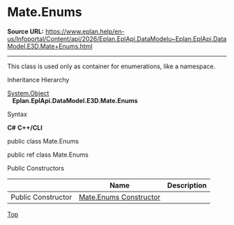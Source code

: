 # Mate.Enums

**Source URL:** https://www.eplan.help/en-us/Infoportal/Content/api/2026/Eplan.EplApi.DataModelu~Eplan.EplApi.DataModel.E3D.Mate+Enums.html

---

This class is used only as container for enumerations, like a namespace.

Inheritance Hierarchy

[System.Object](#)  
   **Eplan.EplApi.DataModel.E3D.Mate.Enums**

Syntax

**C#**
**C++/CLI**


public class Mate.Enums

public ref class Mate.Enums

Public Constructors

|  | Name | Description |
| --- | --- | --- |
| Public Constructor | [Mate.Enums Constructor](Eplan.EplApi.DataModelu~Eplan.EplApi.DataModel.E3D.Mate+Enums~_ctor.html) |  |

[Top](#top)
